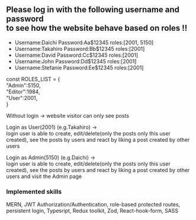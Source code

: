 <h2>Please log in with the following username and password <br>
to see how the website behave based on roles !! </h2>
<ul>
<li>Username:Daichi Password:Aa$12345 roles:[2001, 5150]</li>
<li>Username:Takahiro Password:Bb$12345 roles:[2001]</li>
<li>Username:David Password:Cc$12345 roles:[2001]</li>
<li>Username:John Password:Dd$12345 roles:[2001]</li>
<li>Username:Stefanie Password:Ee$12345 roles:[2001]</li>
</ul>

<p>const ROLES_LIST = {<br/>
  "Admin":5150,<br/>
  "Editor":1984,<br/>
  "User":2001,<br/>
}</p>

<p>Without login → website visitor can only see posts</p>
<p>Login as User(2001) (e.g.Takahiro) → <br/>login user is able to create, edit/delete(only the posts only this user created), see the posts by users and react by liking a post created by other users</p>
<p>Login as Admin(5150) (e.g.Daichi) → <br/>login user is able to create, edit/delete(only the posts only this user created), see the posts by users and react by liking a post created by other users and visit the Admin page</p>


<h3>Implemented skills</h3>
<p>MERN, JWT Authorization/Authentication, role-based protected routes, persistent login, Typesript, Redux toolkit, Zod, React-hook-form, SASS</p>
